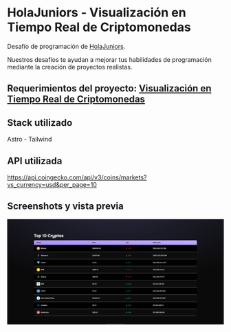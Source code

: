 # HolaJuniors - Visualización en Tiempo Real de Criptomonedas

Desafío de programación de [HolaJuniors](https://holajuniors.com).

Nuestros desafíos te ayudan a mejorar tus habilidades de programación mediante la creación de proyectos realistas.

## Requerimientos del proyecto: [Visualización en Tiempo Real de Criptomonedas](https://holajuniors.com/challenges/visualizacion-en-tiempo-real-de-criptomonedas)

## Stack utilizado

Astro - Tailwind

## API utilizada

https://api.coingecko.com/api/v3/coins/markets?vs_currency=usd&per_page=10

## Screenshots y vista previa

![Top 10 Cryptos app screenshot](./public/screen.png)
